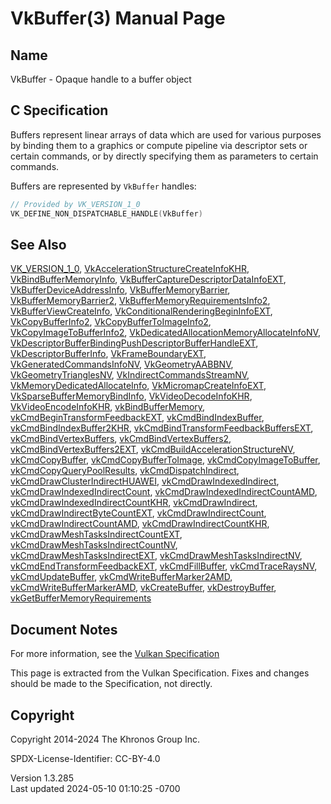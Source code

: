 # VkBuffer(3) Manual Page

## Name

VkBuffer - Opaque handle to a buffer object



## <a href="#_c_specification" class="anchor"></a>C Specification

Buffers represent linear arrays of data which are used for various
purposes by binding them to a graphics or compute pipeline via
descriptor sets or certain commands, or by directly specifying them as
parameters to certain commands.

Buffers are represented by `VkBuffer` handles:

``` c
// Provided by VK_VERSION_1_0
VK_DEFINE_NON_DISPATCHABLE_HANDLE(VkBuffer)
```

## <a href="#_see_also" class="anchor"></a>See Also

[VK_VERSION_1_0](https://registry.khronos.org/vulkan/specs/1.3-extensions/man/html/VK_VERSION_1_0.html),
[VkAccelerationStructureCreateInfoKHR](https://registry.khronos.org/vulkan/specs/1.3-extensions/man/html/VkAccelerationStructureCreateInfoKHR.html),
[VkBindBufferMemoryInfo](https://registry.khronos.org/vulkan/specs/1.3-extensions/man/html/VkBindBufferMemoryInfo.html),
[VkBufferCaptureDescriptorDataInfoEXT](https://registry.khronos.org/vulkan/specs/1.3-extensions/man/html/VkBufferCaptureDescriptorDataInfoEXT.html),
[VkBufferDeviceAddressInfo](https://registry.khronos.org/vulkan/specs/1.3-extensions/man/html/VkBufferDeviceAddressInfo.html),
[VkBufferMemoryBarrier](https://registry.khronos.org/vulkan/specs/1.3-extensions/man/html/VkBufferMemoryBarrier.html),
[VkBufferMemoryBarrier2](https://registry.khronos.org/vulkan/specs/1.3-extensions/man/html/VkBufferMemoryBarrier2.html),
[VkBufferMemoryRequirementsInfo2](https://registry.khronos.org/vulkan/specs/1.3-extensions/man/html/VkBufferMemoryRequirementsInfo2.html),
[VkBufferViewCreateInfo](https://registry.khronos.org/vulkan/specs/1.3-extensions/man/html/VkBufferViewCreateInfo.html),
[VkConditionalRenderingBeginInfoEXT](https://registry.khronos.org/vulkan/specs/1.3-extensions/man/html/VkConditionalRenderingBeginInfoEXT.html),
[VkCopyBufferInfo2](https://registry.khronos.org/vulkan/specs/1.3-extensions/man/html/VkCopyBufferInfo2.html),
[VkCopyBufferToImageInfo2](https://registry.khronos.org/vulkan/specs/1.3-extensions/man/html/VkCopyBufferToImageInfo2.html),
[VkCopyImageToBufferInfo2](https://registry.khronos.org/vulkan/specs/1.3-extensions/man/html/VkCopyImageToBufferInfo2.html),
[VkDedicatedAllocationMemoryAllocateInfoNV](https://registry.khronos.org/vulkan/specs/1.3-extensions/man/html/VkDedicatedAllocationMemoryAllocateInfoNV.html),
[VkDescriptorBufferBindingPushDescriptorBufferHandleEXT](https://registry.khronos.org/vulkan/specs/1.3-extensions/man/html/VkDescriptorBufferBindingPushDescriptorBufferHandleEXT.html),
[VkDescriptorBufferInfo](https://registry.khronos.org/vulkan/specs/1.3-extensions/man/html/VkDescriptorBufferInfo.html),
[VkFrameBoundaryEXT](https://registry.khronos.org/vulkan/specs/1.3-extensions/man/html/VkFrameBoundaryEXT.html),
[VkGeneratedCommandsInfoNV](https://registry.khronos.org/vulkan/specs/1.3-extensions/man/html/VkGeneratedCommandsInfoNV.html),
[VkGeometryAABBNV](https://registry.khronos.org/vulkan/specs/1.3-extensions/man/html/VkGeometryAABBNV.html),
[VkGeometryTrianglesNV](https://registry.khronos.org/vulkan/specs/1.3-extensions/man/html/VkGeometryTrianglesNV.html),
[VkIndirectCommandsStreamNV](https://registry.khronos.org/vulkan/specs/1.3-extensions/man/html/VkIndirectCommandsStreamNV.html),
[VkMemoryDedicatedAllocateInfo](https://registry.khronos.org/vulkan/specs/1.3-extensions/man/html/VkMemoryDedicatedAllocateInfo.html),
[VkMicromapCreateInfoEXT](https://registry.khronos.org/vulkan/specs/1.3-extensions/man/html/VkMicromapCreateInfoEXT.html),
[VkSparseBufferMemoryBindInfo](https://registry.khronos.org/vulkan/specs/1.3-extensions/man/html/VkSparseBufferMemoryBindInfo.html),
[VkVideoDecodeInfoKHR](https://registry.khronos.org/vulkan/specs/1.3-extensions/man/html/VkVideoDecodeInfoKHR.html),
[VkVideoEncodeInfoKHR](https://registry.khronos.org/vulkan/specs/1.3-extensions/man/html/VkVideoEncodeInfoKHR.html),
[vkBindBufferMemory](https://registry.khronos.org/vulkan/specs/1.3-extensions/man/html/vkBindBufferMemory.html),
[vkCmdBeginTransformFeedbackEXT](https://registry.khronos.org/vulkan/specs/1.3-extensions/man/html/vkCmdBeginTransformFeedbackEXT.html),
[vkCmdBindIndexBuffer](https://registry.khronos.org/vulkan/specs/1.3-extensions/man/html/vkCmdBindIndexBuffer.html),
[vkCmdBindIndexBuffer2KHR](https://registry.khronos.org/vulkan/specs/1.3-extensions/man/html/vkCmdBindIndexBuffer2KHR.html),
[vkCmdBindTransformFeedbackBuffersEXT](https://registry.khronos.org/vulkan/specs/1.3-extensions/man/html/vkCmdBindTransformFeedbackBuffersEXT.html),
[vkCmdBindVertexBuffers](https://registry.khronos.org/vulkan/specs/1.3-extensions/man/html/vkCmdBindVertexBuffers.html),
[vkCmdBindVertexBuffers2](https://registry.khronos.org/vulkan/specs/1.3-extensions/man/html/vkCmdBindVertexBuffers2.html),
[vkCmdBindVertexBuffers2EXT](https://registry.khronos.org/vulkan/specs/1.3-extensions/man/html/vkCmdBindVertexBuffers2EXT.html),
[vkCmdBuildAccelerationStructureNV](https://registry.khronos.org/vulkan/specs/1.3-extensions/man/html/vkCmdBuildAccelerationStructureNV.html),
[vkCmdCopyBuffer](https://registry.khronos.org/vulkan/specs/1.3-extensions/man/html/vkCmdCopyBuffer.html),
[vkCmdCopyBufferToImage](https://registry.khronos.org/vulkan/specs/1.3-extensions/man/html/vkCmdCopyBufferToImage.html),
[vkCmdCopyImageToBuffer](https://registry.khronos.org/vulkan/specs/1.3-extensions/man/html/vkCmdCopyImageToBuffer.html),
[vkCmdCopyQueryPoolResults](https://registry.khronos.org/vulkan/specs/1.3-extensions/man/html/vkCmdCopyQueryPoolResults.html),
[vkCmdDispatchIndirect](https://registry.khronos.org/vulkan/specs/1.3-extensions/man/html/vkCmdDispatchIndirect.html),
[vkCmdDrawClusterIndirectHUAWEI](https://registry.khronos.org/vulkan/specs/1.3-extensions/man/html/vkCmdDrawClusterIndirectHUAWEI.html),
[vkCmdDrawIndexedIndirect](https://registry.khronos.org/vulkan/specs/1.3-extensions/man/html/vkCmdDrawIndexedIndirect.html),
[vkCmdDrawIndexedIndirectCount](https://registry.khronos.org/vulkan/specs/1.3-extensions/man/html/vkCmdDrawIndexedIndirectCount.html),
[vkCmdDrawIndexedIndirectCountAMD](https://registry.khronos.org/vulkan/specs/1.3-extensions/man/html/vkCmdDrawIndexedIndirectCountAMD.html),
[vkCmdDrawIndexedIndirectCountKHR](https://registry.khronos.org/vulkan/specs/1.3-extensions/man/html/vkCmdDrawIndexedIndirectCountKHR.html),
[vkCmdDrawIndirect](https://registry.khronos.org/vulkan/specs/1.3-extensions/man/html/vkCmdDrawIndirect.html),
[vkCmdDrawIndirectByteCountEXT](https://registry.khronos.org/vulkan/specs/1.3-extensions/man/html/vkCmdDrawIndirectByteCountEXT.html),
[vkCmdDrawIndirectCount](https://registry.khronos.org/vulkan/specs/1.3-extensions/man/html/vkCmdDrawIndirectCount.html),
[vkCmdDrawIndirectCountAMD](https://registry.khronos.org/vulkan/specs/1.3-extensions/man/html/vkCmdDrawIndirectCountAMD.html),
[vkCmdDrawIndirectCountKHR](https://registry.khronos.org/vulkan/specs/1.3-extensions/man/html/vkCmdDrawIndirectCountKHR.html),
[vkCmdDrawMeshTasksIndirectCountEXT](https://registry.khronos.org/vulkan/specs/1.3-extensions/man/html/vkCmdDrawMeshTasksIndirectCountEXT.html),
[vkCmdDrawMeshTasksIndirectCountNV](https://registry.khronos.org/vulkan/specs/1.3-extensions/man/html/vkCmdDrawMeshTasksIndirectCountNV.html),
[vkCmdDrawMeshTasksIndirectEXT](https://registry.khronos.org/vulkan/specs/1.3-extensions/man/html/vkCmdDrawMeshTasksIndirectEXT.html),
[vkCmdDrawMeshTasksIndirectNV](https://registry.khronos.org/vulkan/specs/1.3-extensions/man/html/vkCmdDrawMeshTasksIndirectNV.html),
[vkCmdEndTransformFeedbackEXT](https://registry.khronos.org/vulkan/specs/1.3-extensions/man/html/vkCmdEndTransformFeedbackEXT.html),
[vkCmdFillBuffer](https://registry.khronos.org/vulkan/specs/1.3-extensions/man/html/vkCmdFillBuffer.html),
[vkCmdTraceRaysNV](https://registry.khronos.org/vulkan/specs/1.3-extensions/man/html/vkCmdTraceRaysNV.html),
[vkCmdUpdateBuffer](https://registry.khronos.org/vulkan/specs/1.3-extensions/man/html/vkCmdUpdateBuffer.html),
[vkCmdWriteBufferMarker2AMD](https://registry.khronos.org/vulkan/specs/1.3-extensions/man/html/vkCmdWriteBufferMarker2AMD.html),
[vkCmdWriteBufferMarkerAMD](https://registry.khronos.org/vulkan/specs/1.3-extensions/man/html/vkCmdWriteBufferMarkerAMD.html),
[vkCreateBuffer](https://registry.khronos.org/vulkan/specs/1.3-extensions/man/html/vkCreateBuffer.html),
[vkDestroyBuffer](https://registry.khronos.org/vulkan/specs/1.3-extensions/man/html/vkDestroyBuffer.html),
[vkGetBufferMemoryRequirements](https://registry.khronos.org/vulkan/specs/1.3-extensions/man/html/vkGetBufferMemoryRequirements.html)

## <a href="#_document_notes" class="anchor"></a>Document Notes

For more information, see the <a
href="https://registry.khronos.org/vulkan/specs/1.3-extensions/html/vkspec.html#VkBuffer"
target="_blank" rel="noopener">Vulkan Specification</a>

This page is extracted from the Vulkan Specification. Fixes and changes
should be made to the Specification, not directly.

## <a href="#_copyright" class="anchor"></a>Copyright

Copyright 2014-2024 The Khronos Group Inc.

SPDX-License-Identifier: CC-BY-4.0

Version 1.3.285  
Last updated 2024-05-10 01:10:25 -0700
